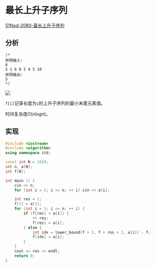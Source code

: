 # 最长上升子序列

[51Nod-2080-最长上升子序列](https://vjudge.net/problem/51Nod-2080)

## 分析

```
/* 
样例输入:
8
5 1 6 8 2 4 5 10
样例输出:
5
*/
```

![](/algorithm-blog/img/0048.gif)

`f[i]`记录长度为`i`的上升子序列的最小末尾元素值。

时间复杂度$O(nlogn)$。

## 实现

```cpp
#include <iostream>
#include <algorithm>
using namespace std;

const int N = 1010;
int n, a[N];
int f[N];

int main () {
    cin >> n;
    for (int i = 1; i <= n; ++ i) cin >> a[i];

    int res = 1;
    f[1] = a[1];
    for (int i = 1; i <= n; ++ i) {
        if (f[res] < a[i]) {
            ++ res;
            f[res] = a[i];
        } else {
            int idx = lower_bound(f + 1, f + res + 1, a[i]) - f;
            f[idx] = a[i];
        }
    }
    cout << res << endl;
    return 0;
}
```

